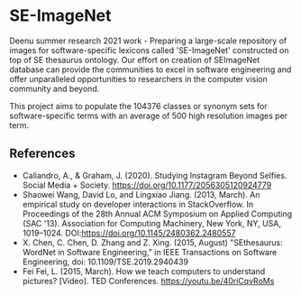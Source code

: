 # SE-ImageNet
Deenu summer research 2021 work - Preparing a large-scale repository of images for software-specific lexicons called 'SE-ImageNet' constructed on top of SE thesaurus ontology. Our effort on creation of SEImageNet database can provide the communities to excel in software engineering and offer unparalleled opportunities to researchers in the computer vision community and beyond.

This project aims to populate the 104376 classes or synonym sets for software-specific terms with an average of 500 high resolution images per term.

## References
- Caliandro, A., & Graham, J. (2020). Studying Instagram Beyond Selfies. Social Media + Society. https://doi.org/10.1177/2056305120924779
- Shaowei Wang, David Lo, and Lingxiao Jiang. (2013, March). An empirical study on developer interactions in StackOverflow. In Proceedings of the 28th Annual ACM Symposium on Applied Computing (SAC '13). Association for Computing Machinery, New York, NY, USA, 1019–1024. DOI:https://doi.org/10.1145/2480362.2480557
- X. Chen, C. Chen, D. Zhang and Z. Xing. (2015, August) "SEthesaurus: WordNet in Software Engineering," in IEEE Transactions on Software Engineering, doi: 10.1109/TSE.2019.2940439
- Fei Fei, L. (2015, March). How we teach computers to understand pictures? [Video]. TED Conferences. https://youtu.be/40riCqvRoMs
